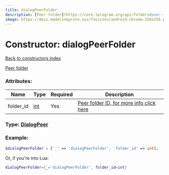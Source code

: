 ```yaml
---
title: dialogPeerFolder
description: [Peer folder](https://core.telegram.org/api/folders#peer-folders)
image: https://docs.madelineproto.xyz/favicons/android-chrome-256x256.png
---
```

# Constructor: dialogPeerFolder  
[Back to constructors index](index.md)



[Peer folder](https://core.telegram.org/api/folders#peer-folders)

### Attributes:

| Name     |    Type       | Required | Description |
|----------|---------------|----------|-------------|
|folder\_id|[int](../types/int.md) | Yes|[Peer folder ID, for more info click here](https://core.telegram.org/api/folders#peer-folders)|



### Type: [DialogPeer](../types/DialogPeer.md)


### Example:

```php
$dialogPeerFolder = ['_' => 'dialogPeerFolder', 'folder_id' => int];
```  


Or, if you're into Lua:

```lua
dialogPeerFolder={_='dialogPeerFolder', folder_id=int}

```



